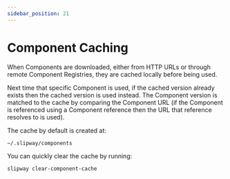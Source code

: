 ```yaml
---
sidebar_position: 21
---
```


# Component Caching

When Components are downloaded, either from HTTP URLs or through remote Component Registries,
they are cached locally before being used.

Next time that specific Component is used, if the cached version already exists then the cached version
is used instead.
The Component version is matched to the cache by comparing the Component URL (if the Component is referenced using
a Component reference then the URL that reference resolves to is used).

The cache by default is created at:

```
~/.slipway/components
```

You can quickly clear the cache by running:

```sh
slipway clear-component-cache
```
